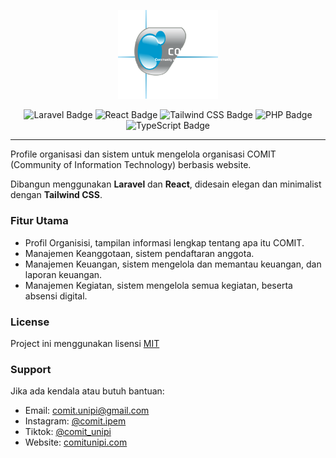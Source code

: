 <p align="center">
  <img src="./public/logo_white.png" width="160" alt="logo">
</p>

<p align="center">
  <img src="https://img.shields.io/badge/Laravel-FF2D20?style=flat-square&logo=laravel&logoColor=white" alt="Laravel Badge">
  <img src="https://img.shields.io/badge/React-20232A?style=flat-square&logo=react&logoColor=61DAFB" alt="React Badge">
  <img src="https://img.shields.io/badge/Tailwind_CSS-06B6D4?style=flat-square&logo=tailwindcss&logoColor=white" alt="Tailwind CSS Badge">
  <img src="https://img.shields.io/badge/PHP-777BB4?style=flat-square&logo=php&logoColor=white" alt="PHP Badge">
  <img src="https://img.shields.io/badge/TypeScript-3178C6?style=flat-square&logo=typescript&logoColor=white" alt="TypeScript Badge">
</p>

---

Profile organisasi dan sistem untuk mengelola organisasi COMIT (Community of Information Technology) berbasis website.

Dibangun menggunakan **Laravel** dan **React**, didesain elegan dan minimalist dengan **Tailwind CSS**.

### Fitur Utama

- Profil Organisisi, tampilan informasi lengkap tentang apa itu COMIT.
- Manajemen Keanggotaan, sistem pendaftaran anggota.
- Manajemen Keuangan, sistem mengelola dan memantau keuangan, dan laporan keuangan.
- Manajemen Kegiatan, sistem mengelola semua kegiatan, beserta absensi digital.

### License

Project ini menggunakan lisensi [MIT](./LICENSE)

### Support

Jika ada kendala atau butuh bantuan:

- Email: [comit.unipi@gmail.com](mailto:comit.unipi@gmail.com)
- Instagram: [@comit.ipem](https://www.instagram.com/comit.ipem/)
- Tiktok: [@comit_unipi](https://www.tiktok.com/@comit_unipi)
- Website: [comitunipi.com](https://comitunipi.com)
